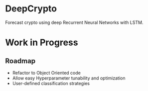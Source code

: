 # DeepCrypto
Forecast crypto using deep Recurrent Neural Networks with LSTM.

# Work in Progress
## Roadmap
- Refactor to Object Oriented code
- Allow easy Hyperparameter tunability and optimization
- User-defined classification strategies
